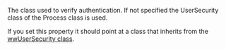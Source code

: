 ﻿The class used to verify authentication. If not specified the UserSecurity class of the Process class is used.

If you set this property it should point at a class that inherits from the [wwUserSecurity class](vfps://Topic/_1P30TA7N1).
